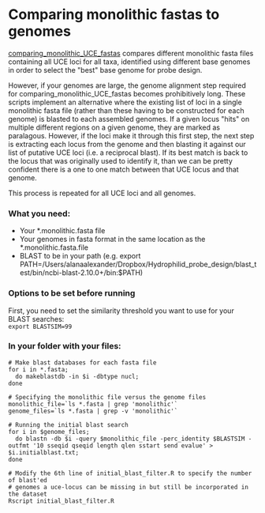 # Comparing monolithic fastas to genomes
[comparing_monolithic_UCE_fastas](https://github.com/laninsky/comparing_monolithic_UCE_fastas) compares different monolithic fasta files containing all UCE loci for all taxa, identified using different base genomes in order to select the "best" base genome for probe design.  

However, if your genomes are large, the genome alignment step required for comparing_monolithic_UCE_fastas becomes prohibitively long. These scripts implement an alternative where the existing list of loci in a single monolithic fasta file (rather than these having to be constructed for each genome) is blasted to each assembled genomes. If a given locus "hits" on multiple different regions on a given genome, they are marked as paralagous. However, if the loci make it through this first step, the next step is extracting each locus from the genome and then blasting it against our list of putative UCE loci (i.e. a reciprocal blast). If its best match is back to the locus that was originally used to identify it, than we can be pretty confident there is a one to one match between that UCE locus and that genome.  

This process is repeated for all UCE loci and all genomes.  

### What you need:
* Your \*.monolithic.fasta file  
* Your genomes in fasta format in the same location as the \*.monolithic.fasta.file  
* BLAST to be in your path (e.g. export PATH=/Users/alanaalexander/Dropbox/Hydrophilid_probe_design/blast_test/bin/ncbi-blast-2.10.0+/bin:$PATH)  

### Options to be set before running
First, you need to set the similarity threshold you want to use for your BLAST searches:  
`export BLASTSIM=99`

### In your folder with your files:
```
# Make blast databases for each fasta file
for i in *.fasta;
  do makeblastdb -in $i -dbtype nucl;
done

# Specifying the monolithic file versus the genome files
monolithic_file=`ls *.fasta | grep 'monolithic'`
genome_files=`ls *.fasta | grep -v 'monolithic'`

# Running the initial blast search
for i in $genome_files;
  do blastn -db $i -query $monolithic_file -perc_identity $BLASTSIM -outfmt '10 sseqid qseqid length qlen sstart send evalue' > $i.initialblast.txt;
done

# Modify the 6th line of initial_blast_filter.R to specify the number of blast'ed
# genomes a uce-locus can be missing in but still be incorporated in the dataset
Rscript initial_blast_filter.R



